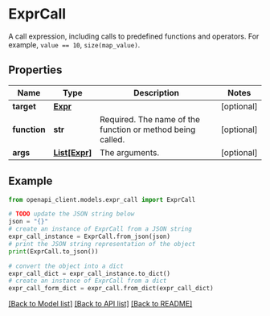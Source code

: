 # ExprCall

A call expression, including calls to predefined functions and operators.  For example, `value == 10`, `size(map_value)`.

## Properties

Name | Type | Description | Notes
------------ | ------------- | ------------- | -------------
**target** | [**Expr**](Expr.md) |  | [optional] 
**function** | **str** | Required. The name of the function or method being called. | [optional] 
**args** | [**List[Expr]**](Expr.md) | The arguments. | [optional] 

## Example

```python
from openapi_client.models.expr_call import ExprCall

# TODO update the JSON string below
json = "{}"
# create an instance of ExprCall from a JSON string
expr_call_instance = ExprCall.from_json(json)
# print the JSON string representation of the object
print(ExprCall.to_json())

# convert the object into a dict
expr_call_dict = expr_call_instance.to_dict()
# create an instance of ExprCall from a dict
expr_call_form_dict = expr_call.from_dict(expr_call_dict)
```
[[Back to Model list]](../README.md#documentation-for-models) [[Back to API list]](../README.md#documentation-for-api-endpoints) [[Back to README]](../README.md)


